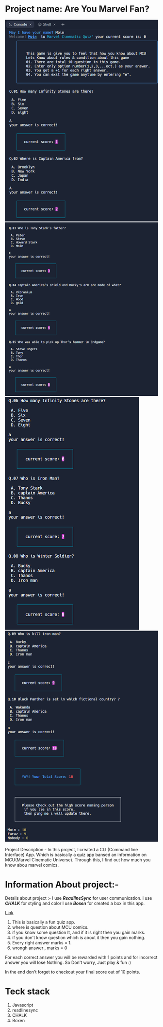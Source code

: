 # Project name: Are You Marvel Fan?

![](CLI-1.png) ![](CLI-2.png) 
![](CLI-3.png) ![](CLI-4.png)

Project Description:- In this project, I created a CLI (Command line Interface) App. Which is basically a quiz app bansed an information on MCU(Marvel Cinematic Universe). Through this, I find out how much you know abou marvel comics. 

# Information About project:- 

Details about project :- I use _**ReadlineSync**_ for user communication.
i use _**CHALK**_ for styling and color
I use _**Boxen**_ for created a box in this app.

[Link](https://replit.com/@mdmoinuddin3/Mark-2#index.jsembed=1&output=1)

1. This is basically a fun quiz app.
2. where is question about MCU comics.
3. if you know some question It, and if it is right then you gain marks.
4. if you don't know question which is about it then you gain nothing.
5. Every right answer marks = 1.
6. wrongh answer , marks = 0

For each correct answer you will be rewarded with 1 points and for incorrect answer you will lose Nothing.
So Don't worry, Just play & fun :)

In the end don't forget to checkout your final score out of 10 points.


# Teck stack

1. Javascript
2. readlinesync
3. CHALK 
4. Boxen
